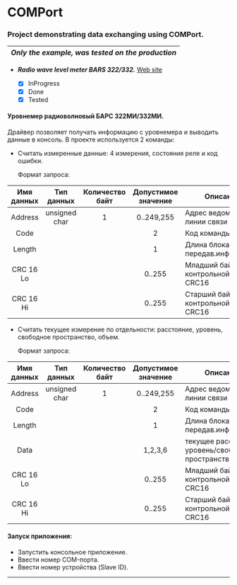 # COMPort
### Project demonstrating data exchanging using COMPort. 

|*Only the example, was tested on the production*|
|-|
   - ***Radio wave level meter BARS 322/332.*** [Web site](https://bars.nt-rt.ru/)
 
     - [x] InProgress
     - [x] Done
     - [X] Tested

   #### Уровнемер радиоволновый БАРС 322МИ/332МИ.
   Драйвер позволяет получать информацию с уровнемера и выводить данные в консоль. В проекте используется 2 команды:
   - Считать измеренные данные: 4 измерения, состояния реле и код ошибки.

     Формат запроса:

| Имя данных | Тип данных    | Количество байт | Допустимое значение | Описание                             |
|:----------:|:-------------:|:---------------:|:-------------------:|--------------------------------------|
| Address    | unsigned char |        1        | 0..249,255          | Адрес ведомого в линии связи         |
| Code       |               |                 |           2         | Код команды                          |
| Length     |               |                 |           1         | Длина блока передав.информации       |
| CRC 16 Lo  |               |                 |        0..255       | Младший байт контрольной суммы CRC16 |
| CRC 16 Hi  |               |                 |        0..255       | Старший байт контрольной суммы CRC16 |


- Считать текущее измерение по отдельности: расстояние, уровень, свободное пространство, объем.
 
  Формат запроса:
  
 | Имя данных | Тип данных    | Количество байт | Допустимое значение | Описание                                                        |
 |:----------:|:-------------:|:---------------:|:-------------------:|-----------------------------------------------------------------|
 | Address    |unsigned char  |       1         |       0..249,255    | Адрес ведомого в линии связи                                    |
 | Code       |               |                 |           2         | Код команды                                                     |
 | Length     |               |                 |           1         | Длина блока передав.информации                                  |
 | Data       |               |                 |        1,2,3,6      | текущее расстояние/уровень/свободное пространство/объем         |
 | CRC 16 Lo  |               |                 |        0..255       | Младший байт контрольной суммы CRC16                            |
 | CRC 16 Hi  |               |                 |        0..255       | Старший байт контрольной суммы CRC16                            |


 #### Запуск приложения:
- Запустить консольное приложение.
- Ввести номер COM-порта.
- Ввести номер устройства (Slave ID).
---